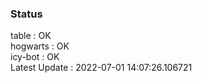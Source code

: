 ### Status


table : OK  
hogwarts : OK  
icy-bot : OK  
Latest Update : 2022-07-01 14:07:26.106721
